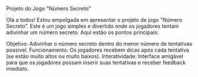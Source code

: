 Projeto do Jogo "Número Secreto"

Olá a todos! Estou empolgada em apresentar o projeto de jogo "Número Secreto". Este é um jogo simples e divertido onde os jogadores tentam adivinhar um número secreto. Aqui estão os pontos principais:

Objetivo: Adivinhar o número secreto dentro do menor número de tentativas possível. 
Funcionamento: Os jogadores recebem dicas após cada tentativa (se estão muito altos ou muito baixos). 
Interatividade: Interface amigável para que os jogadores possam inserir suas tentativas e receber feedback imediato.
